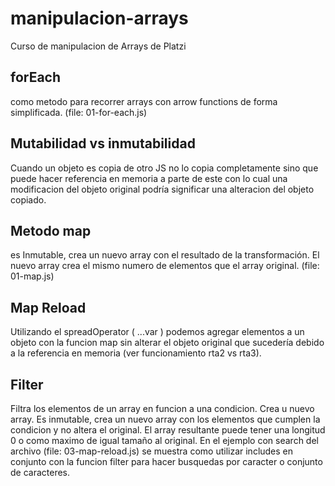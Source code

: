 # manipulacion-arrays
Curso de manipulacion de Arrays de Platzi

## forEach
como metodo para recorrer arrays con arrow functions de forma simplificada. (file: 01-for-each.js)

## Mutabilidad vs inmutabilidad
Cuando un objeto es copia de otro JS no lo copia completamente sino que puede hacer referencia en memoria a parte de este con lo cual una modificacion del objeto original podría significar una alteracion del objeto copiado.

## Metodo map
es Inmutable, crea un nuevo array con el resultado de la transformación. El nuevo array crea el mismo numero de elementos que el array original. (file: 01-map.js)

## Map Reload
Utilizando el spreadOperator ( ...var ) podemos agregar elementos a un objeto con la funcion map sin alterar el objeto original que sucedería debido a la referencia en memoria (ver funcionamiento rta2 vs rta3).

## Filter
Filtra los elementos de un array en funcion a una condicion. Crea u nuevo array. Es inmutable, crea un nuevo array con los elementos que cumplen la condicion y no altera el original. El array resultante puede tener una longitud 0 o como maximo de igual tamaño al original. En el ejemplo con search del archivo (file: 03-map-reload.js) se muestra como utilizar includes en conjunto con la funcion filter para hacer busquedas por caracter o conjunto de caracteres.